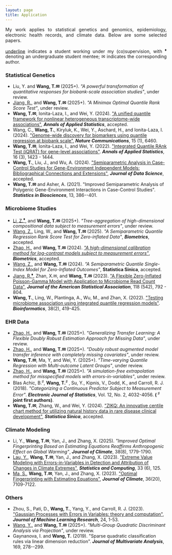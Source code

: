 ```yaml
---
layout: page
title: Application
---
```


<p align="justify">
My work applies to statistical genetics and genomics, epidemiology, electronic health records, and climate data.
Below are some selected papers.
</p> 

<p align="justify">
<ins>underline</ins> indicates a student working under my (co)supervision, with <sup><span>&#9830;</span></sup> denoting an undergraduate student mentee; <span>&#x2709;</span> indicates the corresponding author.
</p>

### Statistical Genetics
- Liu, Y. and **Wang, T.<span>&#x2709;</span>** (2025+). _"A powerful transformation of quantitative responses for biobank-scale association studies"_, under review.
- <ins>Jiang, R.</ins>, and **Wang, T.<span>&#x2709;</span>** (2025+). _"A Minimax Optimal Quantile Rank Score Test"_, under review.
- **Wang, T.<span>&#x2709;</span>**, Ionita-Laza, I., and Wei, Y. (2024). ["A unified quantile framework for nonlinear heterogeneous transcriptome-wide associations"](https://arxiv.org/abs/2207.12081), **_Annals of Applied Statistics_**, accepted.
- Wang, C., **Wang, T.**, Kiryluk, K., Wei, Y., Aschard, H., and Ionita-Laza, I. (2024). ["Genome-wide discovery for biomarkers using quantile regression at biobank scale"](https://www.nature.com/articles/s41467-024-50726-x), **_Nature Communications_**, 15 (1), 6460.
- **Wang, T.<span>&#x2709;</span>**, Ionita-Laza, I., and Wei, Y. (2022). ["Integrated Quantile RAnk Test (iQRAT) for gene-level associations"](https://projecteuclid.org/journals/annals-of-applied-statistics/volume-16/issue-3/Integrated-Quantile-RAnk-Test-iQRAT-for-gene-level-associations/10.1214/21-AOAS1548.short). **_Annals of Applied Statistics_**, 16 (3), 1423 - 1444. 
- **Wang, T.**, Liu, J., and Wu, A. (2024). ["Semiparametric Analysis in Case-Control Studies for Gene-Environment Independent Models: Bibliographical Connections and Extensions"](https://jds-online.org/journal/JDS/article/1391/info), **_Journal of Data Science_**, accepted.
- **Wang, T.<span>&#x2709;</span>** and Asher, A. (2021). "Improved Semiparametric Analysis of Polygenic Gene-Environment Interactions in Case-Control Studies". **_Statistics in Biosciences_**, 13, 386--401.

### Microbiome Studies
- <ins>Li, Z.**<sup><span>&#9830;</span></sup>**</ins>, and **Wang, T.<span>&#x2709;</span>** (2025+). _"Tree-aggregation of high-dimensional compositional data subject to measurement errors"_, under review.
- <ins>Wang, Z.</ins>, Ling, W., and **Wang, T.<span>&#x2709;</span>** (2025). _"A Semiparametric Quantile Regression Rank Score Test for Zero-inflated Data"_, **_Biometrics_**, accepted.
- <ins>Zhao, H.</ins>, and **Wang, T.<span>&#x2709;</span>** (2024). _["A high-dimensional calibration method for log-contrast models subject to measurement errors"](https://academic.oup.com/biometrics/article/80/4/ujae153/7925418)_, **_Biometrics_**, accepted.
- <ins>Wang, Z.</ins>, and **Wang, T.<span>&#x2709;</span>** (2024). _"A Semiparametric Quantile Single-Index Model for Zero-Inflated Outcomes"_, **Statistica Sinica**, accepted.
- <ins>Jiang, R.**<sup><span>&#9830;</span></sup>**</ins>, Zhan, X.<span>&#x2709;</span>, and **Wang, T.<span>&#x2709;</span>** (2023). ["A Flexible Zero-Inflated Poisson-Gamma Model with Application to Microbiome Read Count Data"](https://www.tandfonline.com/doi/full/10.1080/01621459.2022.2151447), **_Journal of the American Statistical Association_**, 118 (542), 792 - 804. 
- **Wang, T.**, Ling, W., Plantinga, A., Wu, M., and Zhan, X. (2022). ["Testing microbiome association using integrated quantile regression models"](https://academic.oup.com/bioinformatics/advance-article-abstract/doi/10.1093/bioinformatics/btab668/6374494). **_Bioinformatics_**, 38(2), 419-425. 

### EHR Data
- <ins>Zhao, H.</ins>, and **Wang, T.<span>&#x2709;</span>** (2025+). _"Generalizing Transfer Learning: A Flexible Doubly Robust Estimation Approach for Missing Data"_, under review.
- <ins>Zhao, H.</ins>, and **Wang, T.<span>&#x2709;</span>** (2025+). _"Doubly robust augmented model transfer inference with completely missing covariates"_, under review.
- **Wang, T.<span>&#x2709;</span>**, Ma, Y, and Wei, Y. (2025+). _"Time-varying Quantile Regression with Multi-outcome Latent Groups"_, under review.
- <ins>Zhao, H.</ins>, and **Wang, T.<span>&#x2709;</span>** (2025+). _"A simulation-free extrapolation method for misspecified models with errors-in-variables"_, under review.
- Blas Achic, B.<sup><span>&#9839;</span></sup>, **Wang, T.<sup><span>&#9839;</span></sup>** , Su, Y., Kipnis, V., Dodd, K., and Carroll, R. J. (2018). _"Categorizing a Continuous Predictor Subject to Measurement Error"_. **_Electronic Journal of Statistics_**, Vol. 12, No. 2, 4032-4056. **( <sup><span>&#9839;</span></sup> joint first authors)**. 
- **Wang, T.<span>&#x2709;</span>**, Zhang, W., and Wei, Y. (2024). ["ZIKQ: An innovative centile chart method for utilizing natural history data in rare disease clinical development"](https://www3.stat.sinica.edu.tw/ss_newpaper/SS-2023-0107_na.pdf), **_Statistica Sinica_**, accepted.

### Climate Modeling
- Li, Y., **Wang, T.<span>&#x2709;</span>**, Yan, J., and Zhang, X. (2025). _"Improved Optimal Fingerprinting Based on Estimating Equations Reaffirms Anthropogenic Effect on Global Warming"_,  **_Journal of Climate_**, 38(8), 1779-1790.
- <ins>Lau, Y.</ins>, **Wang, T.<span>&#x2709;</span>**, Yan, J., and Zhang, X. (2023). ["Extreme Value Modeling with Errors-in-Variables in Detection and Attribution of Changes in Climate Extremes"](https://doi.org/10.1007/s11222-023-10290-8), **_Statistics and Computing_**, 33 (6), 125.
- <ins>Ma, S.</ins>, **Wang, T.<span>&#x2709;</span>**, Yan, J., and Zhang, X. (2023). ["Optimal Fingerprinting with Estimating Equations"](https://journals.ametsoc.org/configurable/content/journals$002fclim$002faop$002fJCLI-D-22-0681.1$002fJCLI-D-22-0681.1.xml?t:ac=journals%24002fclim%24002faop%24002fJCLI-D-22-0681.1%24002fJCLI-D-22-0681.1.xml), **_Journal of Climate_**, 36(20), 7109-7122.

### Others
- Zhou, S., Pati, D., **Wang, T.**, Yang, Y., and Carroll, R. J. (2023). ["Gaussian Processes with Errors in Variables: theory and computation"](https://jmlr.org/papers/volume24/21-1480/21-1480.pdf), **_Journal of Machine Learning Research_**, 24, 1-53.
- <ins>Wang, Y.</ins>, and **Wang, T.<span>&#x2709;</span>** (2025+). _"Multi-Group Quadratic Discriminant Analysis via Projection"_, under review.
- Gaynanova, I. and **Wang, T.** (2019). "Sparse quadratic classification rules via linear dimension reduction". **_Journal of Multivariate Analysis_**, 169, 278--299.






